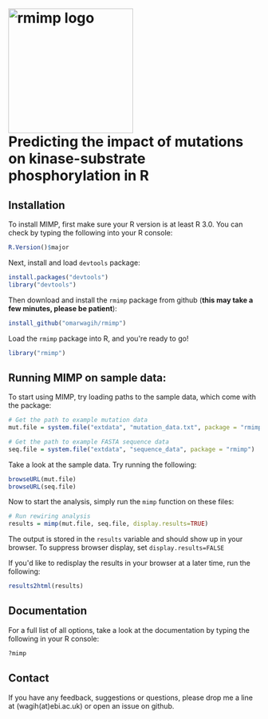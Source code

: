 <img src="https://cdn.rawgit.com/omarwagih/rmimp/master/inst/extdata/html/images/mimp_logo.svg" alt="rmimp logo" width="250px"><br> Predicting the impact of mutations on kinase-substrate phosphorylation in R
===============================================================

## Installation

To install MIMP, first make sure your R version is at least R 3.0. You can check by typing the following into your R console:

```r
R.Version()$major
```

Next, install and load `devtools` package:

```r
install.packages("devtools")
library("devtools")
```

Then download and install the `rmimp` package from github (**this may take a few minutes, please be patient**):

```r
install_github("omarwagih/rmimp")
```

Load the `rmimp` package into R, and you're ready to go!

```r
library("rmimp")
```

## Running MIMP on sample data:

To start using MIMP, try loading paths to the sample data, which come with the package:
```r
# Get the path to example mutation data 
mut.file = system.file("extdata", "mutation_data.txt", package = "rmimp")

# Get the path to example FASTA sequence data 
seq.file = system.file("extdata", "sequence_data", package = "rmimp")

```

Take a look at the sample data. Try running the following:

```r
browseURL(mut.file)
browseURL(seq.file)
```

Now to start the analysis, simply run the `mimp` function on these files:

```r
# Run rewiring analysis
results = mimp(mut.file, seq.file, display.results=TRUE)
```

The output is stored in the `results` variable and should show up in your browser. To suppress browser display, set `display.results=FALSE`

If you'd like to redisplay the results in your browser at a later time, run the following:
```r
results2html(results)
```

## Documentation

For a full list of all options, take a look at the documentation by typing the following in your R console:

```r
?mimp
```

## Contact
If you have any feedback, suggestions or questions, please drop me a line at (wagih(at)ebi.ac.uk) or open an issue on github.